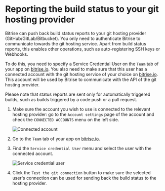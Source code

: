 # Reporting the build status to your git hosting provider

Bitrise can push back build status reports to your git hosting provider \(GitHub/GitLab/Bitbucket\). You only need to authenticate Bitrise to communicate towards the git hosting service. Apart from build status reports, this enables other operations, such as auto-registering SSH keys or Webhooks.

To do this, you need to specify a Service Credential User on the `Team` tab of your app on [bitrise.io](https://www.bitrise.io). You also need to make sure that this user has a connected account with the git hosting service of your choice on [bitrise.io](https://www.bitrise.io). This account will be used by Bitrise to communicate with the API of the git hosting provider.

Please note that status reports are sent only for automatically triggered builds, such as builds triggered by a code push or a pull request.

1. Make sure the account you wish to use is connected to the relevant hosting provider: go to the `Account settings` page of the account and check the `CONNECTED ACCOUNTS` menu on the left side.

   ![Connected account](https://github.com/OrganizationDummy/devcenter/tree/acf5f40e38b6dcf6fe62e839a4c04acb31fdebd2/img/getting-started/triggering-builds/connected-account.png)

2. Go to the `Team` tab of your app on [bitrise.io](https://www.bitrise.io).
3. Find the `Service credential User` menu and select the user with the connected account.

   ![Service credential user](https://github.com/OrganizationDummy/devcenter/tree/acf5f40e38b6dcf6fe62e839a4c04acb31fdebd2/img/getting-started/triggering-builds/service-credential.png)

4. Click the `Test the git connection` button to make sure the selected user's connection can be used for sending back the build status to the hosting provider.

